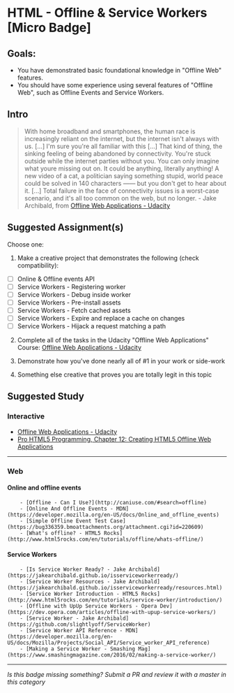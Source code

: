 HTML - Offline & Service Workers [Micro Badge]
=================================================


Goals:
------

- You have demonstrated basic foundational knowledge in "Offline Web" features.
- You should have some experience using several features of "Offline Web", such as Offline Events and Service Workers.


Intro
-----

> With home broadband and smartphones, the human race is increasingly reliant on the internet, but the internet isn't always with us. [...] I'm sure you're all familiar with this [...] That kind of thing, the sinking feeling of being abandoned by connectivity. You're stuck outside while the internet parties without you. You can only imagine what youre missing out on. It could be anything, literally anything! A new video of a cat, a politician saying something stupid, world peace could be solved in 140 characters —— but you don't get to hear about it. [...] Total failure in the face of connectivity issues is a worst-case scenario, and it's all too common on the web, but no longer. - Jake Archibald, from [Offline Web Applications - Udacity](https://www.udacity.com/course/offline-web-applications--ud899)


Suggested Assignment(s)
-----------------------

Choose one:

1) Make a creative project that demonstrates the following (check compatibility):  
- [ ] Online & Offline events API
- [ ] Service Workers - Registering worker
- [ ] Service Workers - Debug inside worker
- [ ] Service Workers - Pre-install assets
- [ ] Service Workers - Fetch cached assets
- [ ] Service Workers - Expire and replace a cache on changes
- [ ] Service Workers - Hijack a request matching a path

2) Complete all of the tasks in the Udacity "Offline Web Applications" Course: [Offline Web Applications - Udacity](https://www.udacity.com/course/offline-web-applications--ud899)
 
3) Demonstrate how you've done nearly all of #1 in your work or side-work

4) Something else creative that proves you are totally legit in this topic


Suggested Study
---------------

### Interactive 

- [Offline Web Applications - Udacity](https://www.udacity.com/course/offline-web-applications--ud899)
- [Pro HTML5 Programming, Chapter 12: Creating HTML5 Offline Web Applications](http://apress.jensimmons.com/v5/pro-html5-programming/ch12.html)


-----


### Web

#### Online and offline events

		- [Offline - Can I Use?](http://caniuse.com/#search=offline)
		- [Online And Offline Events - MDN](https://developer.mozilla.org/en-US/docs/Online_and_offline_events)
		- [Simple Offline Event Test Case](https://bug336359.bmoattachments.org/attachment.cgi?id=220609)
		- [What's offline? - HTML5 Rocks](http://www.html5rocks.com/en/tutorials/offline/whats-offline/)

#### Service Workers

		- [Is Service Worker Ready? - Jake Archibald](https://jakearchibald.github.io/isserviceworkerready/)
		- [Service Worker Resources - Jake Archibald](https://jakearchibald.github.io/isserviceworkerready/resources.html)
		- [Service Worker Introduction - HTML5 Rocks](http://www.html5rocks.com/en/tutorials/service-worker/introduction/)
		- [Offline with UpUp Service Workers - Opera Dev](https://dev.opera.com/articles/offline-with-upup-service-workers/)
		- [Service Worker - Jake Archibald](https://github.com/slightlyoff/ServiceWorker)
		- [Service Worker API Reference - MDN](https://developer.mozilla.org/en-US/docs/Mozilla/Projects/Social_API/Service_worker_API_reference)
		- [Making a Service Worker - Smashing Mag](https://www.smashingmagazine.com/2016/02/making-a-service-worker/)


-----

*Is this badge missing something? Submit a PR and review it with a master in this category*
